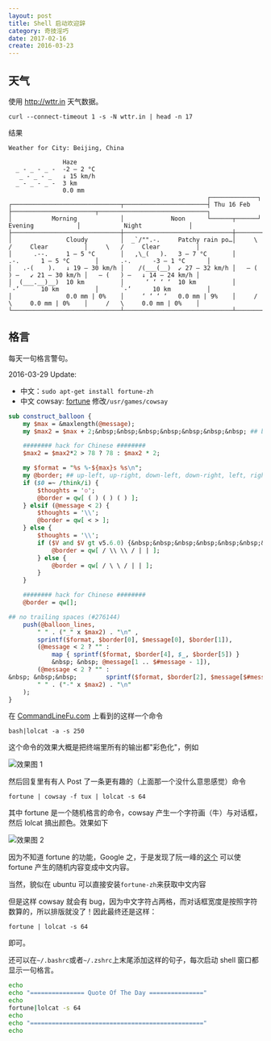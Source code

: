 ```yaml
---
layout: post
title: Shell 启动欢迎辞
category: 奇技淫巧
date: 2017-02-16
create: 2016-03-23
---
```


## 天气
使用 http://wttr.in 天气数据。

```shell
curl --connect-timeout 1 -s -N wttr.in | head -n 17
```

结果

```shell
Weather for City: Beijing, China

               Haze
  _ - _ - _ -  -2 – 2 °C
   _ - _ - _   ↓ 15 km/h
  _ - _ - _ -  3 km
               0.0 mm
                                                       ┌─────────────┐
┌──────────────────────────────┬───────────────────────┤ Thu 16 Feb  ├───────────────────────┬──────────────────────────────┐
│           Morning            │             Noon      └──────┬──────┘    Evening            │            Night             │
├──────────────────────────────┼──────────────────────────────┼──────────────────────────────┼──────────────────────────────┤
│               Cloudy         │  _`/"".-.     Patchy rain po…│     \   /     Clear          │     \   /     Clear          │
│      .--.     1 – 5 °C       │   ,\_(   ).   3 – 7 °C       │      .-.      1 – 5 °C       │      .-.      -3 – 1 °C      │
│   .-(    ).   ↓ 19 – 30 km/h │    /(___(__)  ↙ 27 – 32 km/h │   ― (   ) ―   ↙ 21 – 30 km/h │   ― (   ) ―   ↓ 14 – 24 km/h │
│  (___.__)__)  10 km          │      ‘ ‘ ‘ ‘  10 km          │      `-’      10 km          │      `-’      10 km          │
│               0.0 mm | 0%    │     ‘ ‘ ‘ ‘   0.0 mm | 9%    │     /   \     0.0 mm | 0%    │     /   \     0.0 mm | 0%    │
└──────────────────────────────┴──────────────────────────────┴──────────────────────────────┴──────────────────────────────┘
```

## 格言

每天一句格言警句。

<!-- more -->
2016-03-29 Update:

* 中文：`sudo apt-get install fortune-zh`
* 中文 cowsay: [fortune](http://fosschef.com/2011/01/trick-of-fortune-for-linux-mint/)
修改`/usr/games/cowsay`

```perl
sub construct_balloon {
    my $max = &maxlength(@message);
    my $max2 = $max + 2;&nbsp;&nbsp;&nbsp;&nbsp;&nbsp;&nbsp;&nbsp; ## border space fudge.

    ######## hack for Chinese ########
    $max2 = $max2*2 > 78 ? 78 : $max2 * 2;

    my $format = "%s %-${max}s %s\n";
    my @border; ## up-left, up-right, down-left, down-right, left, right
    if ($0 =~ /think/i) {
        $thoughts = 'o';
        @border = qw[ ( ) ( ) ( ) ];
    } elsif (@message < 2) {
        $thoughts = '\\';
        @border = qw[ < > ];
    } else {
        $thoughts = '\\';
        if ($V and $V gt v5.6.0) {&nbsp;&nbsp;&nbsp;&nbsp;&nbsp;&nbsp;&nbsp;&nbsp;&nbsp;&nbsp;&nbsp;&nbsp;&nbsp; # Thanks, perldelta.
            @border = qw[ / \\ \\ / | | ];
        } else {
            @border = qw[ / \ \ / | | ];
        }
    }

    ######## hack for Chinese ########
    @border = qw[];

## no trailing spaces (#276144)
    push(@balloon_lines,
        " " . ("_" x $max2) . "\n" ,
        sprintf($format, $border[0], $message[0], $border[1]),
        (@message < 2 ? "" :
            map { sprintf($format, $border[4], $_, $border[5]) }
            &nbsp; &nbsp; @message[1 .. $#message - 1]),
        (@message < 2 ? "" :
&nbsp; &nbsp;&nbsp;        sprintf($format, $border[2], $message[$#message], $border[3])),
        " " . ("-" x $max2) . "\n"
    );
}
```


在 [CommandLineFu.com](http://www.commandlinefu.com/commands/view/15925/bash-lolcat-a-s-250) 上看到的这样一个命令

```
bash|lolcat -a -s 250
```

这个命令的效果大概是把终端里所有的输出都"彩色化"，例如

![效果图 1](http://7xkunb.com1.z0.glb.clouddn.com/markdown/1458732915816.png)

然后回复里有有人 Post 了一条更有趣的（上面那一个没什么意思感觉）命令

```
fortune | cowsay -f tux | lolcat -s 64
```

其中 fortune 是一个随机格言的命令，cowsay 产生一个字符画（牛）与对话框，然后 lolcat 搞出颜色。效果如下

![效果图 2](http://7xkunb.com1.z0.glb.clouddn.com/markdown/1458733086462.png)

因为不知道 fortune 的功能，Google 之，于是发现了阮一峰的[这个](http://www.ruanyifeng.com/blog/2015/04/fortune.html) 可以使 fortune 产生的随机内容变成中文内容。

当然，貌似在 ubuntu 可以直接安装`fortune-zh`来获取中文内容

但是这样 cowsay 就会有 bug，因为中文字符占两格，而对话框宽度是按照字符数算的，所以排版就没了！因此最终还是这样：

```
fortune | lolcat -s 64
```

即可。

还可以在`~/.bashrc`或者`~/.zshrc`上末尾添加这样的句子，每次启动 shell 窗口都显示一句格言。

```sh
echo
echo "=============== Quote Of The Day ==============="
echo
fortune|lolcat -s 64
echo
echo "================================================"
echo
```
